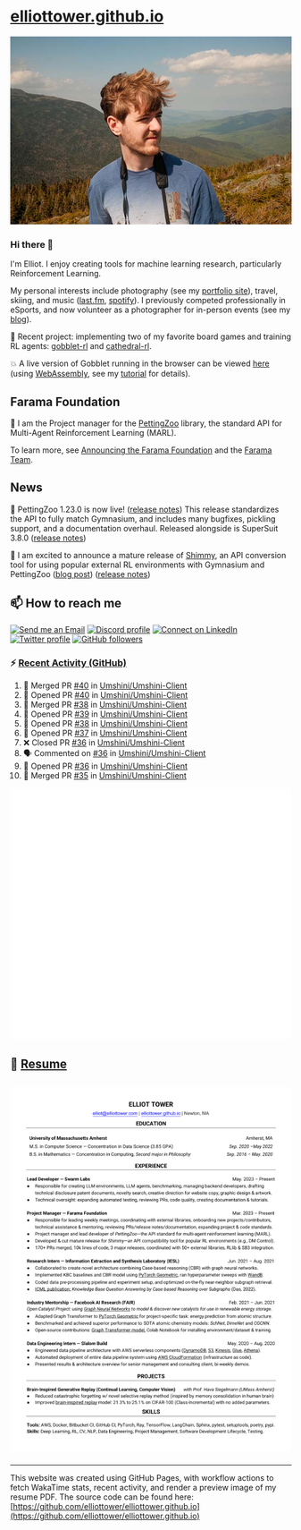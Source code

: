 # [elliottower.github.io](https://github.com/elliottower/elliottower.github.io)

[![A wild Elliot on Mt Washington](https://raw.githubusercontent.com/elliottower/elliottower.github.io/main/src/jpg/DSCF7539-600px.jpg?raw=true)](https://raw.githubusercontent.com/elliottower/elliottower.github.io/main/src/jpg/DSCF7539.jpg?raw=true)

### Hi there 👋

I'm Elliot. I enjoy creating tools for machine learning research, particularly Reinforcement Learning.

My personal interests include photography (see my [portfolio site](https://www.elliottower.com/)), travel, skiing, and music ([last.fm](https://www.last.fm/user/ajsdlfkwer), [spotify](https://open.spotify.com/user/12132818380)). I previously competed professionally in eSports, and now volunteer as a photographer for in-person events (see my [blog](https://www.elliottower.com/stories/?category=events)).

🤖 Recent project: implementing two of my favorite board games and training RL agents: [gobblet-rl](https://github.com/elliottower/gobblet-rl) and [cathedral-rl](https://github.com/elliottower/cathedral-rl). 

💥 A live version of Gobblet running in the browser can be viewed [here](https://elliottower.github.io/gobblet-rl/) (using [WebAssembly](https://webassembly.org/), see my [tutorial](https://github.com/elliottower/gobblet-rl/blob/main/tutorials/WebAssembly/web_assembly.md) for details).

## Farama Foundation

🚀 I am the Project manager for the [PettingZoo](https://github.com/Farama-Foundation/PettingZoo) library, the standard API for Multi-Agent Reinforcement Learning (MARL). 

To learn more, see [Announcing the Farama Foundation](https://farama.org/Announcing-The-Farama-Foundation) and the [Farama Team](https://farama.org/team).

## News

🎉 PettingZoo 1.23.0 is now live! ([release notes](https://github.com/Farama-Foundation/PettingZoo/releases/tag/1.23.0)) This release standardizes the API to fully match Gymnasium, and includes many bugfixes, pickling support, and a documentation overhaul. Released alongside is SuperSuit 3.8.0 ([release notes](https://github.com/Farama-Foundation/SuperSuit/releases/tag/3.8.0)) 

<!-- ![GitHub Release Date](https://img.shields.io/github/release-date/Farama-Foundation/PettingZoo) -->

🎉 I am excited to announce a mature release of [Shimmy](https://github.com/Farama-Foundation/Shimmy), an API conversion tool for using popular external RL environments with Gymnasium and PettingZoo ([blog post](https://farama.org/Announcing-Shimmy)) ([release notes](https://github.com/Farama-Foundation/Shimmy/releases/tag/v1.0.0)) 

## 📫 How to reach me

 [![Send me an Email](https://img.shields.io/badge/email-elliot%40elliottower.com-blue)](mailto:elliot@elliottower.com)
 [![Discord profile](https://img.shields.io/badge/Discord-7289DA?style=flat&logo=discord&logoColor=white)](https://discord.com/users/83091537923145728)
 [![Connect on LinkedIn](https://img.shields.io/badge/--linkedin?label=LinkedIn&logo=LinkedIn&style=social)](https://www.linkedin.com/in/elliot-tower)
 [![Twitter profile](https://img.shields.io/twitter/follow/elliottower?style=social)](https://twitter.com/ElliotTower/)
 [![GitHub followers](https://img.shields.io/github/followers/elliottower?style=social)](https://github.com/elliottower/)

### ⚡ [Recent Activity (GitHub)](https://github.com/elliottower)

<!--START_SECTION:activity-->
1. 🎉 Merged PR [#40](https://github.com/Umshini/Umshini-Client/pull/40) in [Umshini/Umshini-Client](https://github.com/Umshini/Umshini-Client)
2. 💪 Opened PR [#40](https://github.com/Umshini/Umshini-Client/pull/40) in [Umshini/Umshini-Client](https://github.com/Umshini/Umshini-Client)
3. 🎉 Merged PR [#38](https://github.com/Umshini/Umshini-Client/pull/38) in [Umshini/Umshini-Client](https://github.com/Umshini/Umshini-Client)
4. 💪 Opened PR [#39](https://github.com/Umshini/Umshini-Client/pull/39) in [Umshini/Umshini-Client](https://github.com/Umshini/Umshini-Client)
5. 💪 Opened PR [#38](https://github.com/Umshini/Umshini-Client/pull/38) in [Umshini/Umshini-Client](https://github.com/Umshini/Umshini-Client)
6. 💪 Opened PR [#37](https://github.com/Umshini/Umshini-Client/pull/37) in [Umshini/Umshini-Client](https://github.com/Umshini/Umshini-Client)
7. ❌ Closed PR [#36](https://github.com/Umshini/Umshini-Client/pull/36) in [Umshini/Umshini-Client](https://github.com/Umshini/Umshini-Client)
8. 🗣 Commented on [#36](https://github.com/Umshini/Umshini-Client/pull/36#issuecomment-1688538455) in [Umshini/Umshini-Client](https://github.com/Umshini/Umshini-Client)
9. 💪 Opened PR [#36](https://github.com/Umshini/Umshini-Client/pull/36) in [Umshini/Umshini-Client](https://github.com/Umshini/Umshini-Client)
10. 🎉 Merged PR [#35](https://github.com/Umshini/Umshini-Client/pull/35) in [Umshini/Umshini-Client](https://github.com/Umshini/Umshini-Client)
<!--END_SECTION:activity-->


<picture>
  <a href="https://metrics.lecoq.io/insights?user=elliottower">
   <img src="/github-metrics.svg" alt="Metrics">
  </a>
</picture>

## 📄 [Resume](https://elliottower.github.io/src/pdf/resume.pdf)

<!-- PDF-TO-MARKDOWN:START -->
![Page 1](src/png/page1.png "Page 1")
---
<!-- PDF-TO-MARKDOWN:END -->

----

This website was created using GitHub Pages, with workflow actions to fetch WakaTime stats, recent activity, and render a preview image of my resume PDF. The source code can be found here: [https://github.com/elliottower/elliottower.github.io](https://github.com/elliottower/elliottower.github.io)

